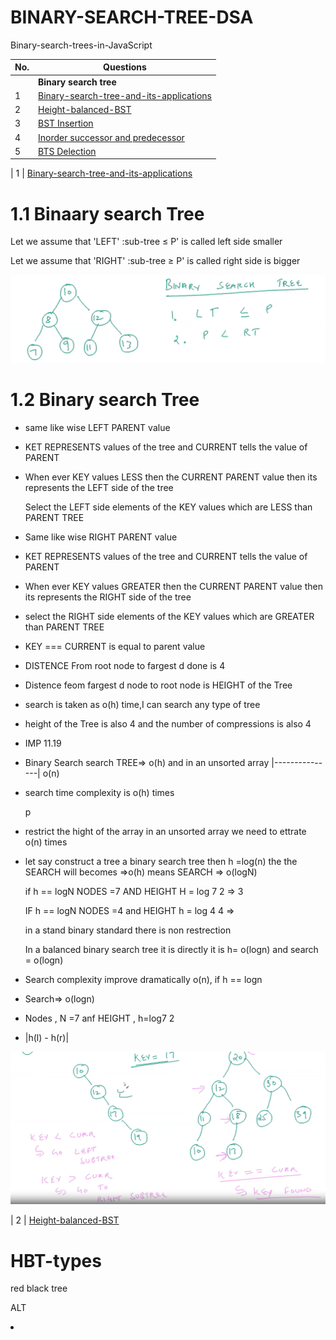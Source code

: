 
# BINARY-SEARCH-TREE-DSA
Binary-search-trees-in-JavaScript


| No.| Questions                                                                                                                                                                   |
| ---| ----------------------------------------------------------------------------------------------------------------------------------------------------------------------------------------------------------------------------------------------------------------------|
|    | **Binary search tree**                                                                                                                                                     |                                                                                                                                                  
| 1  | [Binary-search-tree-and-its-applications](#)                                                                                                                                |
| 2  | [Height-balanced-BST](#)                                                                                                                                                    |
| 3  | [BST Insertion](#)                                                                                                                                                          |
| 4  | [Inorder successor and predecessor](#)                                                                                                                                      |
| 5  | [BTS Delection](#)                                                                                                                                                          |



| 1  | [Binary-search-tree-and-its-applications](#)   
# 1.1 Binaary search Tree 
<p> Let we assume that 'LEFT' :sub-tree  ≤ P' is called left side smaller </p>  
<p> Let we assume that 'RIGHT' :sub-tree ≥  P' is called right side is bigger </p>  

![](./Inordersuccessorpredecessor/image1.png)

# 1.2 Binary search Tree
<ul>
<li><p> same like wise LEFT PARENT value </p>
<li><p> KET REPRESENTS values of the tree and CURRENT tells the value of PARENT </p>
<li><p> When ever KEY values LESS then the CURRENT PARENT value then its represents the LEFT side of the tree </p>
</li><P> Select the LEFT side elements of the KEY values which are LESS than PARENT TREE</P> 

<li><p> Same like wise RIGHT PARENT value </p>
<li><p> KET REPRESENTS values of the tree and CURRENT tells the value of PARENT </p>
<li><p> When ever KEY values GREATER then the CURRENT PARENT value then its represents the RIGHT side of the tree </p>
<li><p> select the RIGHT side elements of the KEY values which are GREATER than PARENT TREE </p></li>


<li><p> KEY === CURRENT is equal to parent value </p></li>

<li><p> DISTENCE From root node to fargest d done is 4 </p>
<li><P> Distence feom fargest d node to root node is HEIGHT of the Tree </P></li>
<li><p>search is taken as o(h) time,I can search any type of tree </p></li>
<li><p>height of the Tree is also 4 and the number of compressions is also 4 </p></li>
<li><p> IMP 11.19</p>
<li><P> Binary Search search TREE=> o(h) and in an unsorted array |---------------| o(n) </P>
<li><p> search time complexity is o(h) times </p>p </li>
<li><p> restrict the hight of the array in an unsorted array we need to ettrate o(n) times <p>
<li><p> let say construct a tree a binary search tree then h =log(n) the the SEARCH will becomes =>o(h)  means SEARCH => o(logN) </p></li>

   <p> if h == logN   NODES =7 AND HEIGHT H = log 7 2 => 3
   <P> IF h == logN   NODES =4 and HEIGHT h = log 4 4 =>
  <p>in a stand binary standard there is non restrection</p> 
  <p>In a balanced binary search tree it is directly it is h= o(logn) and search = o(logn)</p>      
<li><p> Search complexity improve dramatically o(n), if h == logn  <p> 
<li><p> Search=> o(logn) </p>
<li><p> Nodes , N =7 anf HEIGHT , h=log7 2 <p></li>
<li><p> |h(l) - h(r)|   

  
</ul>


![](./Inordersuccessorpredecessor/image2.png)
<p></p>

| 2  | [Height-balanced-BST](#)   
# HBT-types
<p> red black tree </p>
<p> ALT </p>
<li></li><p>

